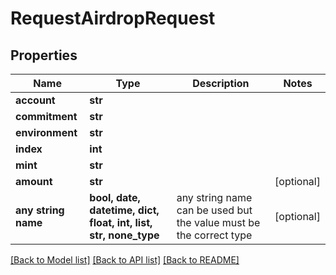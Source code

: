 # RequestAirdropRequest


## Properties
Name | Type | Description | Notes
------------ | ------------- | ------------- | -------------
**account** | **str** |  | 
**commitment** | **str** |  | 
**environment** | **str** |  | 
**index** | **int** |  | 
**mint** | **str** |  | 
**amount** | **str** |  | [optional] 
**any string name** | **bool, date, datetime, dict, float, int, list, str, none_type** | any string name can be used but the value must be the correct type | [optional]

[[Back to Model list]](../README.md#documentation-for-models) [[Back to API list]](../README.md#documentation-for-api-endpoints) [[Back to README]](../README.md)


